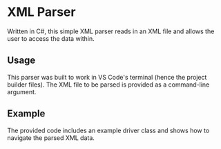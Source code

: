 # XML Parser
Written in C#, this simple XML parser reads in an XML file and allows the user to access the data within.

## Usage
This parser was built to work in VS Code's terminal (hence the project builder files).  The XML file to be parsed is provided as a command-line argument.

## Example
The provided code includes an example driver class and shows how to navigate the parsed XML data.
